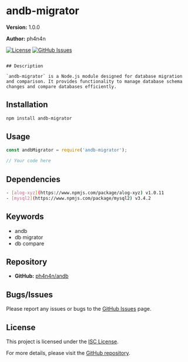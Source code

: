 # andb-migrator

**Version:** 1.0.0

**Author:** ph4n4n

[![License](https://img.shields.io/badge/license-ISC-blue.svg)](https://opensource.org/licenses/ISC)
[![GitHub Issues](https://img.shields.io/github/issues/ph4n4n/andb)](https://github.com/ph4n4n/andb/issues)

```

## Description

`andb-migrator` is a Node.js module designed for database migration and comparison. It provides functionality to manage database schema changes and compare databases efficiently.

```

## Installation

```bash
npm install andb-migrator
```

## Usage

```javascript
const andbMigrator = require('andb-migrator');

// Your code here
```

## Dependencies

```bash
- [alog-xyz](https://www.npmjs.com/package/alog-xyz) v1.0.11
- [mysql2](https://www.npmjs.com/package/mysql2) v3.4.2
```

## Keywords

- andb
- db migrator
- db compare


## Repository

- **GitHub:** [ph4n4n/andb](https://github.com/ph4n4n/andb)

## Bugs/Issues

Please report any issues or bugs to the [GitHub Issues](https://github.com/ph4n4n/andb/issues) page.


## License

This project is licensed under the [ISC License](https://opensource.org/licenses/ISC).

For more details, please visit the [GitHub repository](https://github.com/ph4n4n/andb#readme).

